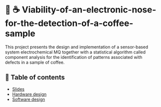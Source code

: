 # :nose: :coffee: Viability-of-an-electronic-nose-for-the-detection-of-a-coffee-sample 

This project presents the design and implementation of a sensor-based system
electrochemical MQ together with a statistical algorithm called component analysis
for the identification of patterns associated with defects in a sample of
coffee.

## :closed_book: Table of contents
*  [Slides ](https://docs.google.com/presentation/d/1VLvW2YvJfuz46rJFT5SzGb6_buoA8lev-jBudDcYufE/edit?usp=sharing)
*  [Hardware design ](https://github.com/KaterinPerdom/Viability-of-an-electronic-nose-for-the-detection-of-a-coffee-sample/blob/main/Hardware_Nose_Electronic_Coffee.md)
*  [Software design ](https://github.com/KaterinPerdom/Viability-of-an-electronic-nose-for-the-detection-of-a-coffee-sample/blob/main/Software.md )